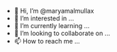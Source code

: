 - 👋 Hi, I’m @maryamalmullax
- 👀 I’m interested in ...
- 🌱 I’m currently learning ...
- 💞️ I’m looking to collaborate on ...
- 📫 How to reach me ...

<!---
maryamalmullax/maryamalmullax is a ✨ special ✨ repository because its `README.md` (this file) appears on your GitHub profile.
You can click the Preview link to take a look at your changes.
--->
